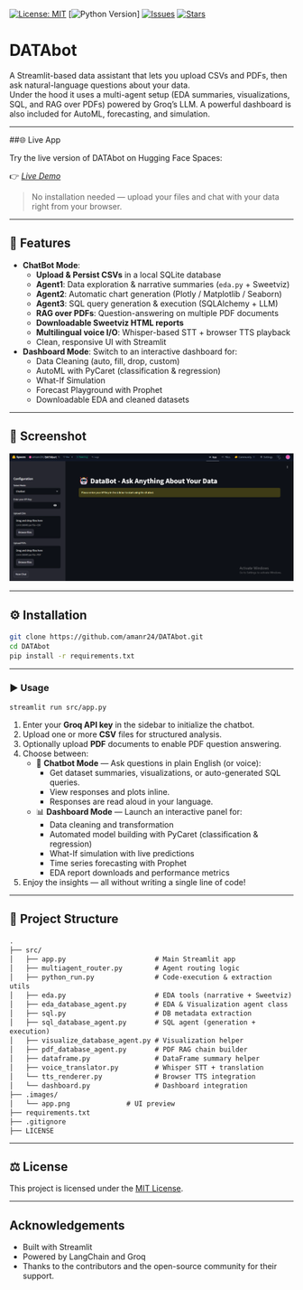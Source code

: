 [![License: MIT](https://img.shields.io/badge/License-MIT-yellow.svg)](LICENSE)
[![Python Version](https://img.shields.io/badge/python-3.8%2B-blue.svg)]
[![Issues](https://img.shields.io/github/issues/your-username/data-chatbot)](https://github.com/your-username/data-chatbot/issues)
[![Stars](https://img.shields.io/github/stars/your-username/data-chatbot?style=social)](https://github.com/your-username/data-chatbot/stargazers)

# DATAbot

A Streamlit-based data assistant that lets you upload CSVs and PDFs, then ask natural-language questions about your data.  
Under the hood it uses a multi-agent setup (EDA summaries, visualizations, SQL, and RAG over PDFs) powered by Groq’s LLM.
A powerful dashboard is also included for AutoML, forecasting, and simulation.

---

##🌐 Live App

Try the live version of DATAbot on Hugging Face Spaces:

👉 [*Live Demo*](https://huggingface.co/spaces/amanr24/DATAbot)

> No installation needed — upload your files and chat with your data right from your browser.

---

## 🚀 Features

- **ChatBot Mode**:
  - **Upload & Persist CSVs** in a local SQLite database  
  - **Agent1**: Data exploration & narrative summaries (`eda.py` + Sweetviz)  
  - **Agent2**: Automatic chart generation (Plotly / Matplotlib / Seaborn)  
  - **Agent3**: SQL query generation & execution (SQLAlchemy + LLM)  
  - **RAG over PDFs**: Question-answering on multiple PDF documents  
  - **Downloadable Sweetviz HTML reports**  
  - **Multilingual voice I/O**: Whisper-based STT + browser TTS playback  
  - Clean, responsive UI with Streamlit
- **Dashboard Mode**: Switch to an interactive dashboard for:
  - Data Cleaning (auto, fill, drop, custom)
  - AutoML with PyCaret (classification & regression)
  - What-If Simulation
  - Forecast Playground with Prophet
  - Downloadable EDA and cleaned datasets


---

## 📸 Screenshot

![App Screenshot](/images/app.png)

---

## ⚙️ Installation

```bash
git clone https://github.com/amanr24/DATAbot.git
cd DATAbot
pip install -r requirements.txt
```

---

### ▶️ Usage

```bash
streamlit run src/app.py
```

1. Enter your **Groq API key** in the sidebar to initialize the chatbot.
2. Upload one or more **CSV** files for structured analysis.
3. Optionally upload **PDF** documents to enable PDF question answering.
4. Choose between:
   - 🧠 **Chatbot Mode** — Ask questions in plain English (or voice):
     - Get dataset summaries, visualizations, or auto-generated SQL queries.
     - View responses and plots inline.
     - Responses are read aloud in your language.
   - 📊 **Dashboard Mode** — Launch an interactive panel for:
     - Data cleaning and transformation
     - Automated model building with PyCaret (classification & regression)
     - What-If simulation with live predictions
     - Time series forecasting with Prophet
     - EDA report downloads and performance metrics
5. Enjoy the insights — all without writing a single line of code!

---

## 📁 Project Structure

```
.
├── src/
│   ├── app.py                      # Main Streamlit app
│   ├── multiagent_router.py        # Agent routing logic
│   ├── python_run.py               # Code-execution & extraction utils
│   ├── eda.py                      # EDA tools (narrative + Sweetviz)
│   ├── eda_database_agent.py       # EDA & Visualization agent class
│   ├── sql.py                      # DB metadata extraction
│   ├── sql_database_agent.py       # SQL agent (generation + execution)
│   ├── visualize_database_agent.py # Visualization helper
│   ├── pdf_database_agent.py       # PDF RAG chain builder
│   ├── dataframe.py                # DataFrame summary helper
│   ├── voice_translator.py         # Whisper STT + translation
│   └── tts_renderer.py             # Browser TTS integration
│   └── dashboard.py                # Dashboard integration
├── .images/
│   └── app.png              # UI preview
├── requirements.txt
├── .gitignore
├── LICENSE
```

---

## ⚖️ License

This project is licensed under the [MIT License](LICENSE).  

---

## Acknowledgements
- Built with Streamlit
- Powered by LangChain and Groq
- Thanks to the contributors and the open-source community for their support.
